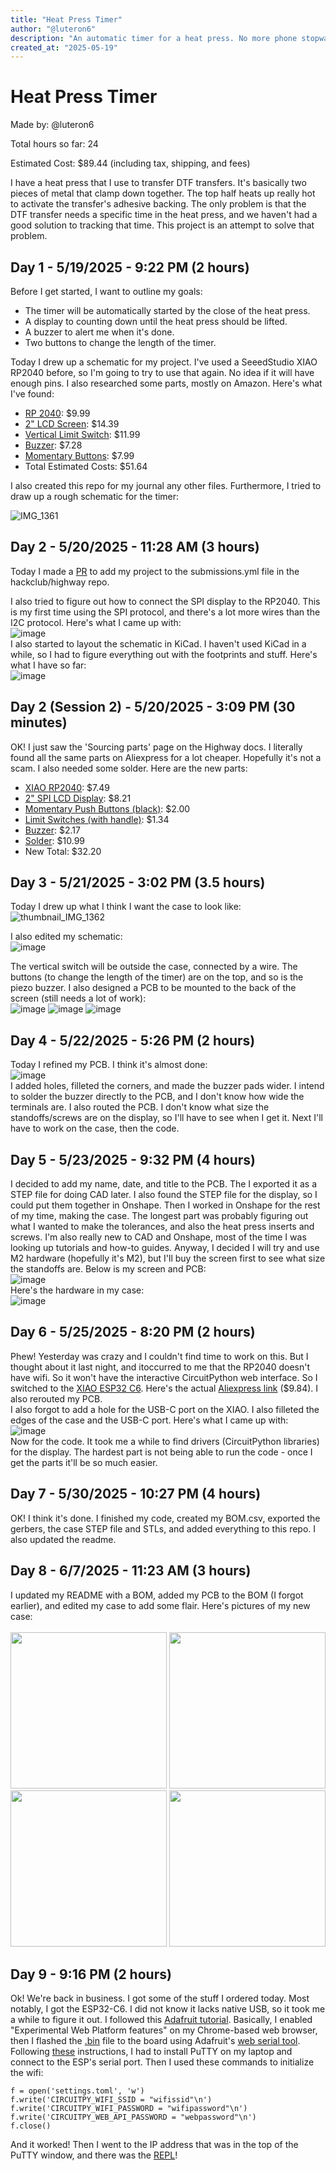 ```yaml
---
title: "Heat Press Timer"
author: "@luteron6"
description: "An automatic timer for a heat press. No more phone stopwatches!"
created_at: "2025-05-19"
---
```


# Heat Press Timer
Made by: @luteron6

Total hours so far: 24

Estimated Cost: $89.44 (including tax, shipping, and fees)

I have a heat press that I use to transfer DTF transfers. It's basically two pieces of metal that clamp down together. The top half heats up really hot to activate the transfer's adhesive backing. The only problem is that the DTF transfer needs a specific time in the heat press, and we haven't had a good solution to tracking that time. This project is an attempt to solve that problem.

## Day 1 - 5/19/2025 - 9:22 PM (2 hours)
Before I get started, I want to outline my goals:
* The timer will be automatically started by the close of the heat press.
* A display to counting down until the heat press should be lifted.
* A buzzer to alert me when it's done.
* Two buttons to change the length of the timer.

Today I drew up a schematic for my project. I've used a SeeedStudio XIAO RP2040 before, so I'm going to try to use that again. No idea if it will have enough pins.
I also researched some parts, mostly on Amazon. Here's what I've found:
* [RP 2040](https://www.amazon.com/Microcontroller-Dual-Core-MicroPython-CircuitPython-Interfaces/dp/B09NNVNW7M/): $9.99
* [2" LCD Screen](https://www.amazon.com/2inch-IPS-LCD-Display-Module/dp/B082GFTZQD/): $14.39
* [Vertical Limit Switch](https://www.amazon.com/HUAREW-Vertical-Mechanical-3018-PROVer-3018-MX3/dp/B0B38X86NY/): $11.99
* [Buzzer](https://www.amazon.com/Gikfun-Terminals-Passive-Electronic-Arduino/dp/B01GJLE5BS/): $7.28
* [Momentary Buttons](https://www.amazon.com/Gebildet-250VAC-Prewired-Momentary-Railway/dp/B083JWJPW5/): $7.99
* Total Estimated Costs: $51.64

I also created this repo for my journal any other files. Furthermore, I tried to draw up a rough schematic for the timer:

![IMG_1361](https://github.com/user-attachments/assets/3e9e7e71-966d-4c20-bfd8-45f18f30369a)

## Day 2 - 5/20/2025 - 11:28 AM (3 hours)
Today I made a [PR](https://github.com/hackclub/highway/pull/58) to add my project to the submissions.yml file in the hackclub/highway repo.

I also tried to figure out how to connect the SPI display to the RP2040. This is my first time using the SPI protocol, and there's a lot more wires than the I2C protocol. Here's what I came up with:<br>
![image](https://github.com/user-attachments/assets/2ae45ea8-3d49-4e6d-8690-1fb5ca3949ab)<br>
I also started to layout the schematic in KiCad. I haven't used KiCad in a while, so I had to figure everything out with the footprints and stuff. Here's what I have so far:<br>
![image](https://github.com/user-attachments/assets/ccf1a4c1-99e8-469f-b21d-9d446d653918)<br>

## Day 2 (Session 2) - 5/20/2025 - 3:09 PM (30 minutes)
OK! I just saw the 'Sourcing parts' page on the Highway docs. I literally found all the same parts on Aliexpress for a lot cheaper. Hopefully it's not a scam. I also needed some solder. Here are the new parts:
* [XIAO RP2040](https://www.aliexpress.us/item/3256807240972277.html): $7.49
* [2" SPI LCD Display](https://www.aliexpress.us/item/3256808536058388.html): $8.21
* [Momentary Push Buttons (black)](https://www.aliexpress.us/item/3256804444014370.html): $2.00
* [Limit Switches (with handle)](https://www.aliexpress.us/item/3256805965729300.html): $1.34
* [Buzzer](https://www.aliexpress.us/item/3256802480381355.html): $2.17
* [Solder](https://pyrodrone.com/products/tbs-solder-spool-100g): $10.99
* New Total: $32.20<br>

## Day 3 - 5/21/2025 - 3:02 PM (3.5 hours)
Today I drew up what I think I want the case to look like:<br>
![thumbnail_IMG_1362](https://github.com/user-attachments/assets/004920bf-8ca2-43e1-9d23-5c76fc7cca23)

I also edited my schematic:<br>
![image](https://github.com/user-attachments/assets/70ed2b3e-688f-4fcc-a066-e17ae1155573)


The vertical switch will be outside the case, connected by a wire. The buttons (to change the length of the timer) are on the top, and so is the piezo buzzer.
I also designed a PCB to be mounted to the back of the screen (still needs a lot of work):<br>
![image](https://github.com/user-attachments/assets/12387b42-46d8-4c92-80f0-1bd4aad6bb94)
![image](https://github.com/user-attachments/assets/fbbf3db4-44bf-45d0-8282-09dd9364c08a)
![image](https://github.com/user-attachments/assets/cdd44746-a6df-4215-b856-0e70713a5d28)

## Day 4 - 5/22/2025 - 5:26 PM (2 hours)
Today I refined my PCB. I think it's almost done:<br>
![image](https://github.com/user-attachments/assets/131b3771-1e11-4726-b0ad-1615dd544e08)<br>
I added holes, filleted the corners, and made the buzzer pads wider. I intend to solder the buzzer directly to the PCB, and I don't know how wide the terminals are. I also routed the PCB. I don't know what size the standoffs/screws are on the display, so I'll have to see when I get it. Next I'll have to work on the case, then the code.

## Day 5 - 5/23/2025 - 9:32 PM (4 hours)
I decided to add my name, date, and title to the PCB. The I exported it as a STEP file for doing CAD later. I also found the STEP file for the display, so I could put them together in Onshape. Then I worked in Onshape for the rest of my time, making the case. The longest part was probably figuring out what I wanted to make the tolerances, and also the heat press inserts and screws. I'm also really new to CAD and Onshape, most of the time I was looking up tutorials and how-to guides. Anyway, I decided I will try and use M2 hardware (hopefully it's M2), but I'll buy the screen first to see what size the standoffs are. Below is my screen and PCB:<br>
![image](https://github.com/user-attachments/assets/ec5b5d21-2e94-4f5d-9dbc-c39e19df613e)<br>
Here's the hardware in my case:<br>
![image](https://github.com/user-attachments/assets/e05f6ad6-a91b-4e2d-86a2-72f3ccc4f0b3)<br>

## Day 6 - 5/25/2025 - 8:20 PM (2 hours)
Phew! Yesterday was crazy and I couldn't find time to work on this. But I thought about it last night, and itoccurred to me that the RP2040 doesn't have wifi. So it won't have the interactive CircuitPython web interface. So I switched to the [XIAO ESP32 C6](https://www.seeedstudio.com/Seeed-Studio-XIAO-ESP32C6-p-5884.html). Here's the actual [Aliexpress link](https://www.aliexpress.us/item/3256807240718259.html) ($9.84). I also rerouted my PCB.<br>
I also forgot to add a hole for the USB-C port on the XIAO. I also filleted the edges of the case and the USB-C port. Here's what I came up with:<br>
![image](https://github.com/user-attachments/assets/02460e06-6ae9-4ded-b915-c488f37f3452)<br>
Now for the code. It took me a while to find drivers (CircuitPython libraries) for the display. The hardest part is not being able to run the code - once I get the parts it'll be so much easier.

## Day 7 - 5/30/2025 - 10:27 PM (4 hours)
OK! I think it's done. I finished my code, created my BOM.csv, exported the gerbers, the case STEP file and STLs, and added everything to this repo. I also updated the readme.

## Day 8 - 6/7/2025 - 11:23 AM (3 hours)
I updated my README with a BOM, added my PCB to the BOM (I forgot earlier), and edited my case to add some flair. Here's pictures of my new case:
<br><br><img src="https://github.com/user-attachments/assets/dff80192-1d91-4fd8-a98f-41bee4fac884" height=250>
<img src="https://github.com/user-attachments/assets/ed8abd47-b5bc-434f-ad20-50d305c1c8c0" height=250>
<img src="https://github.com/user-attachments/assets/d4eebb42-06b4-4b47-96ac-228bfb1b74f5" height=250>
<img src="https://github.com/user-attachments/assets/0b99a52b-97c0-40d4-b6e9-54ceb0884bcc" height=250><br>

## Day 9 - 9:16 PM (2 hours)
Ok! We're back in business. I got some of the stuff I ordered today. Most notably, I got the ESP32-C6. I did not know it lacks native USB, so it took me a while to figure it out. I followed this [Adafruit tutorial](https://learn.adafruit.com/circuitpython-with-esp32-quick-start/web-serial-esptool). Basically, I enabled "Experimental Web Platform features" on my Chrome-based web browser, then I flashed the [.bin](https://circuitpython.org/board/seeed_xiao_esp32c6/) file to the board using Adafruit's [web serial tool](https://circuitpython.org/board/seeed_xiao_esp32c6/). Following [these](https://learn.adafruit.com/circuitpython-with-esp32-quick-start/setting-up-web-workflow) instructions, I had to install PuTTY on my laptop and connect to the ESP's serial port. Then I used these commands to initialize the wifi:
```
f = open('settings.toml', 'w')
f.write('CIRCUITPY_WIFI_SSID = "wifissid"\n')
f.write('CIRCUITPY_WIFI_PASSWORD = "wifipassword"\n')
f.write('CIRCUITPY_WEB_API_PASSWORD = "webpassword"\n')
f.close()
```
And it worked! Then I went to the IP address that was in the top of the PuTTY window, and there was the [REPL](https://learn.adafruit.com/welcome-to-circuitpython/the-repl)!
